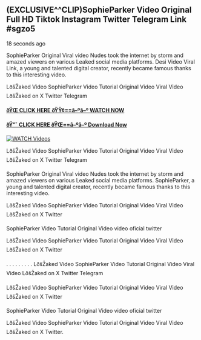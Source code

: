 ## (EXCLUSIVE^^CLIP)SophieParker Video Original Full HD Tiktok Instagram Twitter Telegram Link #sgzo5

18 seconds ago

SophieParker Original Viral video Nudes took the internet by storm and amazed viewers on various Leaked social media platforms. Desi Video Viral Link, a young and talented digital creator, recently became famous thanks to this interesting video.

LðšŽaked Video SophieParker Video Tutorial Original Video Viral Video LðšŽaked on X Twitter Telegram

**[ðŸŒ CLICK HERE ðŸŸ¢==â–ºâ–º WATCH NOW](https://clips-mediaa.blogspot.com/2025/02/video-viral-download.html)**

**[ðŸ”´ CLICK HERE ðŸŒ==â–ºâ–º Download Now](https://clips-mediaa.blogspot.com/2025/02/video-viral-download.html)**

[![WATCH Videos](https://i.imgur.com/dJHk4Zq.gif)](https://clips-mediaa.blogspot.com/2025/02/video-viral-download.html)

LðšŽaked Video SophieParker Video Tutorial Original Video Viral Video LðšŽaked on X Twitter Telegram

SophieParker Original Viral video Nudes took the internet by storm and amazed viewers on various Leaked social media platforms. SophieParker, a young and talented digital creator, recently became famous thanks to this interesting video.

LðšŽaked Video SophieParker Video Tutorial Original Video Viral Video LðšŽaked on X Twitter

SophieParker Video Tutorial Original Video video oficial twitter

LðšŽaked Video SophieParker Video Tutorial Original Video Viral Video LðšŽaked on X Twitter

. . . . . . . . . LðšŽaked Video SophieParker Video Tutorial Original Video Viral Video LðšŽaked on X Twitter Telegram

LðšŽaked Video SophieParker Video Tutorial Original Video Viral Video LðšŽaked on X Twitter

SophieParker Video Tutorial Original Video video oficial twitter

LðšŽaked Video SophieParker Video Tutorial Original Video Viral Video LðšŽaked on X Twitter.